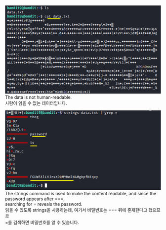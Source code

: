 ![image break](/Pictur/Level9/bandit1.png) <br>
The data is not human-readable.<br>
사람이 읽을 수 없는 데이터입니다.

![image break](/Pictur/Level9/bandit2.png) <br>
The strings command is used to make the content readable, and since the password appears after ===,<br>
searching for = reveals the password.<br>
읽을 수 있도록 strings을 사용하는데, 여기서 비밀번호는 === 뒤에 존재한다고 했으므로<br>
=를 검색하면 비밀번호를 알 수 있습니다.
